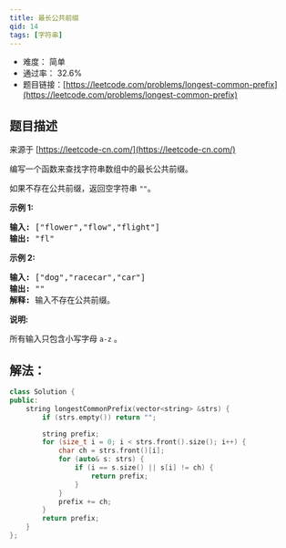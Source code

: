 ```yaml
---
title: 最长公共前缀
qid: 14
tags: [字符串]
---
```



- 难度： 简单
- 通过率： 32.6%
- 题目链接：[https://leetcode.com/problems/longest-common-prefix](https://leetcode.com/problems/longest-common-prefix)


## 题目描述

来源于 [https://leetcode-cn.com/](https://leetcode-cn.com/)

<p>编写一个函数来查找字符串数组中的最长公共前缀。</p>

<p>如果不存在公共前缀，返回空字符串&nbsp;<code>&quot;&quot;</code>。</p>

<p><strong>示例&nbsp;1:</strong></p>

<pre><strong>输入: </strong>[&quot;flower&quot;,&quot;flow&quot;,&quot;flight&quot;]
<strong>输出:</strong> &quot;fl&quot;
</pre>

<p><strong>示例&nbsp;2:</strong></p>

<pre><strong>输入: </strong>[&quot;dog&quot;,&quot;racecar&quot;,&quot;car&quot;]
<strong>输出:</strong> &quot;&quot;
<strong>解释:</strong> 输入不存在公共前缀。
</pre>

<p><strong>说明:</strong></p>

<p>所有输入只包含小写字母&nbsp;<code>a-z</code>&nbsp;。</p>


## 解法：

```c++
class Solution {
public:
    string longestCommonPrefix(vector<string> &strs) {
        if (strs.empty()) return "";

        string prefix;
        for (size_t i = 0; i < strs.front().size(); i++) {
            char ch = strs.front()[i];
            for (auto& s: strs) {
                if (i == s.size() || s[i] != ch) {
                    return prefix;
                }
            }
            prefix += ch;
        }
        return prefix;
    }
};
```